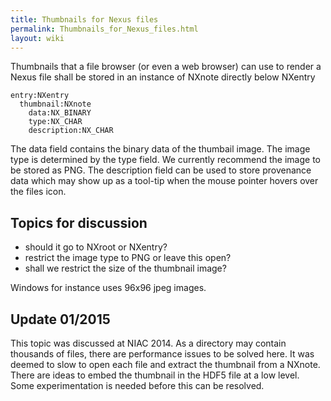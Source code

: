 ```yaml
---
title: Thumbnails for Nexus files
permalink: Thumbnails_for_Nexus_files.html
layout: wiki
---
```


Thumbnails that a file browser (or even a web browser) can use to render
a Nexus file shall be stored in an instance of NXnote directly below
NXentry

    entry:NXentry
      thumbnail:NXnote
        data:NX_BINARY
        type:NX_CHAR
        description:NX_CHAR

The data field contains the binary data of the thumbail image. The image
type is determined by the type field. We currently recommend the image
to be stored as PNG. The description field can be used to store
provenance data which may show up as a tool-tip when the mouse pointer
hovers over the files icon.

Topics for discussion
---------------------

-   should it go to NXroot or NXentry?
-   restrict the image type to PNG or leave this open?
-   shall we restrict the size of the thumbnail image?

Windows for instance uses 96x96 jpeg images.

Update 01/2015
--------------

This topic was discussed at NIAC 2014. As a directory may contain
thousands of files, there are performance issues to be solved here. It
was deemed to slow to open each file and extract the thumbnail from a
NXnote. There are ideas to embed the thumbnail in the HDF5 file at a low
level. Some experimentation is needed before this can be resolved.
